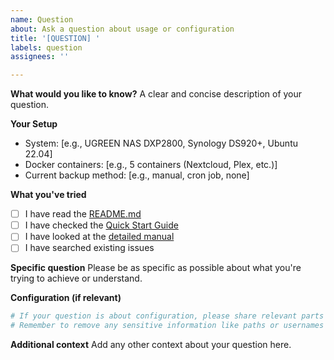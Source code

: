 ```yaml
---
name: Question
about: Ask a question about usage or configuration
title: '[QUESTION] '
labels: question
assignees: ''

---
```


**What would you like to know?**
A clear and concise description of your question.

**Your Setup**
- System: [e.g., UGREEN NAS DXP2800, Synology DS920+, Ubuntu 22.04]
- Docker containers: [e.g., 5 containers (Nextcloud, Plex, etc.)]
- Current backup method: [e.g., manual, cron job, none]

**What you've tried**
- [ ] I have read the [README.md](../../README.md)
- [ ] I have checked the [Quick Start Guide](../../QUICKSTART.md)
- [ ] I have looked at the [detailed manual](../../docs/EN/MANUAL_EN.md)
- [ ] I have searched existing issues

**Specific question**
Please be as specific as possible about what you're trying to achieve or understand.

**Configuration (if relevant)**
```bash
# If your question is about configuration, please share relevant parts
# Remember to remove any sensitive information like paths or usernames
```

**Additional context**
Add any other context about your question here.